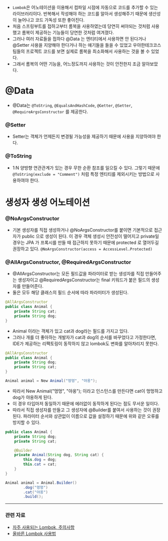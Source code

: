 - `Lombok`은 어노테이션을 이용해서 컴파일 시점에 자동으로 코드를 추가할 수 있는 라이브러리이다. 반복해서 작성해야 하는 코드를 알아서 생성해주기 때문에 생산성이 늘어나고 코드 가독성 또한 좋아진다.
- 처음 스프링부트를 접하고부터 롬복을 사용하였는데 당연히 써야되는 것처럼 사용했고 롬복이 제공하는 기능들이 당연한 것처럼 여겨졌다. 
- 그러나 여러 자료들을 접하다 @Data 는 엔티티에서 사용하면 안 된다거나 @Setter 사용을 지양해야 한다거나 하는 얘기들을 들을 수 있었고 우아한테크코스 팀들의 프로젝트 코드를 보면 실제로 롬복을 최소화해서 사용하는 것을 볼 수 있었다.
- 그래서 롬복의 어떤 기능을, 어느정도까지 사용하는 것이 안전한지 조금 알아보았다.

# @Data
- @Data는 `@ToString`, `@EqualsAndHashCode`, `@Getter`, `@Setter`, `@RequireArgsConstructor` 를 제공한다.

### @Setter
- Setter는 객체가 언제든지 변경될 가능성을 제공하기 때문에 사용을 지양하여야 한다.

### @ToString
- 1:N 양방향 연관관계가 있는 경우 무한 순환 참조를 일으킬 수 있다. 그렇기 때문에 `@ToString(exclude = "Comment")` 처럼 특정 엔티티를 제외시키는 방법으로 사용하여야 한다.


# 생성자 생성 어노테이션
### @NoArgsConstructor
- 기본 생성자를 직접 생성하거나 @NoArgsConstructor를 붙이면 기본적으로 접근자가 public 으로 생성이 된다. 이 경우 객체 생성시 안전성이 떨어지고 private일 경우는 JPA 가 프록시를 만들 때 접근하지 못하기 때문에 protected 로 열어두길 권장하고 있다.
`@NoArgsConstructor(access = AccessLevel.Protected)`

### @AllArgsConstructor, @RequiredArgsConstructor
- @AllArgsConstructor는 모든 필드값을 파라미터로 받는 생성자를 직접 만들어주는 생성자이고 @RequiredArgsConstructor는 final 키워드가 붙은 필드의 생성자를 만들어준다.
- 둘은 모두 해당 클래스의 필드 순서에 따라 파라미터가 생성된다.

```java
@AllArgsConstructor
public class Animal {
    private String cat;
    private String dog;
}
```
- Animal 이라는 객체가 있고 cat과 dog라는 필드를 가지고 있다.
- 그러나 개를 더 좋아하는 개발자가 cat과 dog의 순서를 바꾸었다고 가정한다면, IDE가 제공하는 리팩토링이 동작하지 않고 lombok도 변화를 알아차리지 못한다.

```java
@AllArgsConstructor
public class Animal {
    private String dog;
    private String cat;
}

Animal animal = New Animal("멍멍", "야옹");
```

- 따라서 New Animal("멍멍", "야옹"); 이라고 인스턴스를 만든다면 cat이 멍멍하고 dog가 야옹하게 된다.
- 이 경우 타입마저 동일하기 때문에 에러없이 동작하게 된다는 점도 무서운 일이다.
- 따라서 직접 생성자를 만들고 그 생성자에 @Builder를 붙여서 사용하는 것이 권장된다. 파라미터 순서와 상관없이 이름으로 값을 설정하기 때문에 위와 같은 오류를 방지할 수 있다.

```java
public class Animal {
    private String dog;
    private String cat;

	@Builder
	private Animal(String dog, String cat) {
		this.dog = dog;
		this.cat = cat;
	}
}
```

```java
Animal animal = Animal.Builder()
		.dog("멍멍")
		.cat("야옹")
		.build();
```


---
### 관련 자료
- [자주 사용되는 Lombok, 주의사항](https://devk0ng.github.io/2021/07/30/lombok/#AllArgsConstructor)
- [올바른 Lombok 사용법](https://www.nowwatersblog.com/springboot/springstudy/lombok)